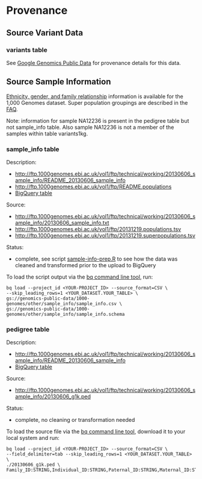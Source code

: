 Provenance
========================================================

Source Variant Data
------------------------------

### variants table

See [Google Genomics Public Data](https://cloud.google.com/genomics/data/1000-genomes) for provenance details for this data.

Source Sample Information
--------------------------------
[Ethnicity, gender, and family relationship](http://www.1000genomes.org/faq/can-i-get-phenotype-gender-and-family-relationship-information-samples) information is available for the 1,000 Genomes dataset.  Super population groupings are described in the [FAQ](http://www.1000genomes.org/category/frequently-asked-questions/population).

Note: information for sample NA12236 is present in the pedigree table but not sample_info table.  Also sample NA12236 is not a member of the samples within table variants1kg.

### sample_info table

Description: 
* http://ftp.1000genomes.ebi.ac.uk/vol1/ftp/technical/working/20130606_sample_info/README_20130606_sample_info
* http://ftp.1000genomes.ebi.ac.uk/vol1/ftp/README.populations
* [BigQuery table](https://bigquery.cloud.google.com/table/genomics-public-data:1000_genomes.sample_info?pli=1)

Source: 
* http://ftp.1000genomes.ebi.ac.uk/vol1/ftp/technical/working/20130606_sample_info/20130606_sample_info.txt 
* http://ftp.1000genomes.ebi.ac.uk/vol1/ftp/20131219.populations.tsv
* http://ftp.1000genomes.ebi.ac.uk/vol1/ftp/20131219.superpopulations.tsv

Status: 
* complete, see script [sample-info-prep.R](./sample-info-prep.R) to see how the data was cleaned and transformed prior to the upload to BigQuery

To load the script output via the [bq command line tool](https://cloud.google.com/bigquery/bq-command-line-tool#creatingtablefromfile), run:
```
bq load --project_id <YOUR-PROJECT_ID> --source_format=CSV \
--skip_leading_rows=1 <YOUR_DATASET.YOUR_TABLE> \
gs://genomics-public-data/1000-genomes/other/sample_info/sample_info.csv \
gs://genomics-public-data/1000-genomes/other/sample_info/sample_info.schema
```

### pedigree table

Description: 
* http://ftp.1000genomes.ebi.ac.uk/vol1/ftp/technical/working/20130606_sample_info/README_20130606_sample_info
* [BigQuery table](https://bigquery.cloud.google.com/table/genomics-public-data:1000_genomes.pedigree?pli=1)

Source:  
* http://ftp.1000genomes.ebi.ac.uk/vol1/ftp/technical/working/20130606_sample_info/20130606_g1k.ped

Status: 
* complete, no cleaning or transformation needed

To load the source file via the [bq command line tool](https://cloud.google.com/bigquery/bq-command-line-tool#creatingtablefromfile), download it to your local system and run:
```
bq load --project_id <YOUR-PROJECT_ID> --source_format=CSV \
--field_delimiter=tab --skip_leading_rows=1 <YOUR_DATASET.YOUR_TABLE> \
./20130606_g1k.ped \
Family_ID:STRING,Individual_ID:STRING,Paternal_ID:STRING,Maternal_ID:STRING,Gender:INTEGER,Phenotype:INTEGER,Population:STRING,Relationship:STRING,Siblings:STRING,Second_Order:STRING,Third_Order:STRING,Other_Comments:STRING
```
